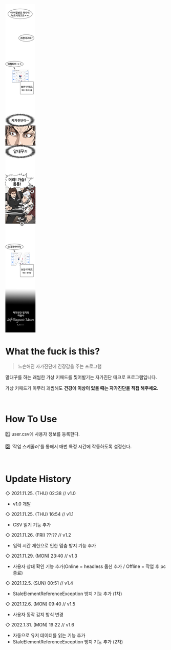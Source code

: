 ![title](img/SDM_header.jpg)


# What the fuck is this?
> 느슨해진 자가진단에 긴장감을 주는 프로그램

말대꾸를 하는 괘씸한 가상 키패드를 찢어발기는 자가진단 매크로 프로그램입니다.

가상 키패드가 아무리 괘씸해도 **건강에 이상이 있을 때는 자가진단을 직접 해주세요.**

<br>

# How To Use

1️⃣ user.csv에 사용자 정보를 등록한다.

2️⃣ '작업 스케줄러'를 통해서 매번 특정 시간에 작동하도록 설정한다.

<br>

# Update History
◇ 2021.11.25. (THU) 02:38 // v1.0
- v1.0 개발

◇ 2021.11.25. (THU) 16:54 // v1.1
- CSV 읽기 기능 추가

◇ 2021.11.26. (FRI) ??:?? // v1.2
- 입력 시간 제한으로 인한 멈춤 방지 기능 추가

◇ 2021.11.29. (MON) 23:40 // v1.3
- 사용자 상태 확인 기능 추가(Online = headless 옵션 추가 / Offline = 작업 후 pc 종료)

◇ 2021.12.5. (SUN) 00:51 // v1.4
- StaleElementReferenceException 방지 기능 추가 (1차)

◇ 2021.12.6. (MON) 09:40 // v1.5
- 사용자 동작 감지 방식 변경

◇ 2022.1.31. (MON) 19:22 // v1.6
- 자동으로 유저 데이터를 읽는 기능 추가
- StaleElementReferenceException 방지 기능 추가 (2차)
